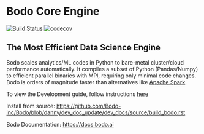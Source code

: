 # Bodo Core Engine

[![Build Status](https://dev.azure.com/bodo-inc/Bodo/_apis/build/status/Bodo-inc.Bodo?branchName=master)](https://dev.azure.com/bodo-inc/Bodo/_build/latest?definitionId=1&branchName=master)
[![codecov](https://codecov.io/gh/Bodo-inc/Bodo/branch/master/graph/badge.svg?token=zYHQy0R9ck)](https://codecov.io/gh/Bodo-inc/Bodo)

## The Most Efficient Data Science Engine

Bodo scales analytics/ML codes in Python
to bare-metal cluster/cloud performance automatically.
It compiles a subset of Python (Pandas/Numpy) to efficient parallel binaries
with MPI, requiring only minimal code changes.
Bodo is orders of magnitude faster than
alternatives like [Apache Spark](http://spark.apache.org).


To view the Development guide, follow instructions [here](https://github.com/Bodo-inc/Bodo/blob/danny/dev_doc_update/dev_docs/source/documentation.rst#building-documentation)

Install from source: https://github.com/Bodo-inc/Bodo/blob/danny/dev_doc_update/dev_docs/source/build_bodo.rst

Bodo Documentation: https://docs.bodo.ai
